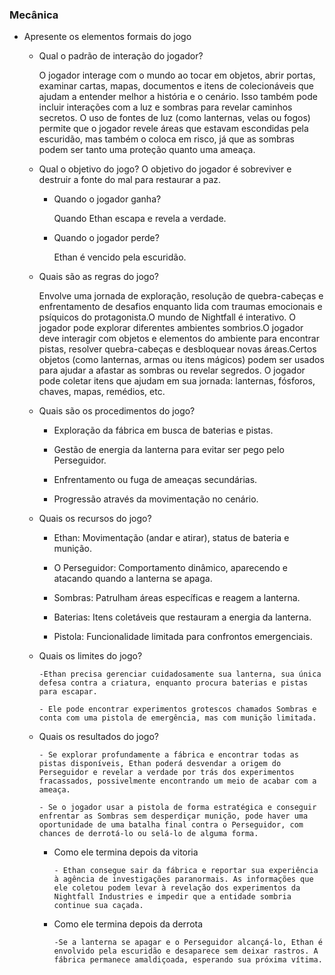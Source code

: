 ### Mecânica

- Apresente os elementos formais do jogo
  
    - Qual o padrão de interação do jogador?
      
      O jogador interage com o mundo ao tocar em objetos, abrir portas, examinar cartas, mapas, documentos e itens de colecionáveis que ajudam a entender melhor a história e o cenário. Isso também pode incluir interações com a luz e sombras para revelar caminhos secretos. O uso de fontes de luz (como lanternas, velas ou fogos) permite que o jogador revele áreas que estavam escondidas pela escuridão, mas também o coloca em risco, já que as sombras podem ser tanto uma proteção quanto uma ameaça.
      
    - Qual o objetivo do jogo?
      O objetivo do jogador é sobreviver e destruir a fonte do mal para restaurar a paz.
 
      
        - Quando o jogador ganha?
          
          Quando Ethan escapa e revela a verdade.
          
        - Quando o jogador perde?
          
          Ethan é vencido pela escuridão.
          
    - Quais são as regras do jogo?
      
       Envolve uma jornada de exploração, resolução de quebra-cabeças e enfrentamento de desafios enquanto lida com traumas emocionais e psíquicos do protagonista.O mundo de Nightfall é interativo. O jogador pode explorar diferentes ambientes sombrios.O jogador deve interagir com objetos e elementos do ambiente para encontrar pistas, resolver quebra-cabeças e desbloquear novas áreas.Certos objetos (como lanternas, armas ou itens mágicos) podem ser usados para ajudar a afastar as sombras ou revelar segredos. O jogador pode coletar itens que ajudam em sua jornada: lanternas, fósforos, chaves, mapas, remédios, etc.
  
    - Quais são os procedimentos do jogo?
      
      - Exploração da fábrica em busca de baterias e pistas.
        
      - Gestão de energia da lanterna para evitar ser pego pelo Perseguidor.
        
      - Enfrentamento ou fuga de ameaças secundárias.
        
      - Progressão através da movimentação no cenário.


    - Quais os recursos do jogo?

       - Ethan: Movimentação (andar e atirar), status de bateria e munição.
    
      - O Perseguidor: Comportamento dinâmico, aparecendo e atacando quando a lanterna se apaga.
        
      - Sombras: Patrulham áreas específicas e reagem a lanterna.
        
      - Baterias: Itens coletáveis que restauram a energia da lanterna.
        
      - Pistola: Funcionalidade limitada para confrontos emergenciais.
      
    - Quais os limites do jogo?
      
          -Ethan precisa gerenciar cuidadosamente sua lanterna, sua única defesa contra a criatura, enquanto procura baterias e pistas para escapar.
      
          - Ele pode encontrar experimentos grotescos chamados Sombras e conta com uma pistola de emergência, mas com munição limitada.

    - Quais os resultados do jogo?
      
          - Se explorar profundamente a fábrica e encontrar todas as pistas disponíveis, Ethan poderá desvendar a origem do Perseguidor e revelar a verdade por trás dos experimentos fracassados, possivelmente encontrando um meio de acabar com a ameaça.
      
          - Se o jogador usar a pistola de forma estratégica e conseguir enfrentar as Sombras sem desperdiçar munição, pode haver uma oportunidade de uma batalha final contra o Perseguidor, com chances de derrotá-lo ou selá-lo de alguma forma.
      
        - Como ele termina depois da vitoria
          
              - Ethan consegue sair da fábrica e reportar sua experiência à agência de investigações paranormais. As informações que ele coletou podem levar à revelação dos experimentos da Nightfall Industries e impedir que a entidade sombria continue sua caçada.
          
        - Como ele termina depois da derrota

              -Se a lanterna se apagar e o Perseguidor alcançá-lo, Ethan é envolvido pela escuridão e desaparece sem deixar rastros. A fábrica permanece amaldiçoada, esperando sua próxima vítima.


